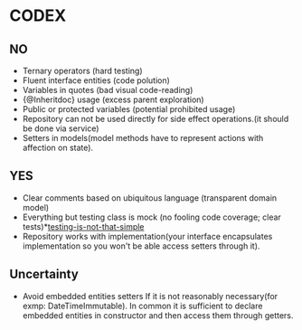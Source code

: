 # CODEX

## NO

- Ternary operators (hard testing)
- Fluent interface entities (code polution)
- Variables in quotes (bad visual code-reading)
- {@Inheritdoc} usage (excess parent exploration)
- Public or protected variables (potential prohibited usage)
- Repository can not be used directly for side effect operations.(it should be done via service)
- Setters in models(model methods have to represent actions with affection on state).

## YES

- Clear comments based on ubiquitous language (transparent domain model)
- Everything but testing class is mock (no fooling code coverage; clear tests)*[testing-is-not-that-simple][]
- Repository works with implementation(your interface encapsulates implementation so you won't be able access setters through it).

## Uncertainty

- Avoid embedded entities setters If it is not reasonably necessary(for exmp: DateTimeImmutable). In common it is sufficient to declare embedded entities in constructor and then access them through getters.


[testing-is-not-that-simple]: https://github.com/mockito/mockito/wiki/How-to-write-good-tests#dont-mock-type-you-dont-own

